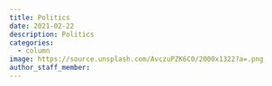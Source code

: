 ```yaml
---
title: Politics
date: 2021-02-22
description: Politics 
categories:
  - column
image: https://source.unsplash.com/AvczuPZK6C0/2000x1322?a=.png
author_staff_member:
---
```


